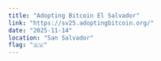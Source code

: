 ```yaml
---
title: "Adopting Bitcoin El Salvador"
link: "https://sv25.adoptingbitcoin.org/"
date: "2025-11-14"
location: "San Salvador"
flag: "🇸🇻"
---
```

